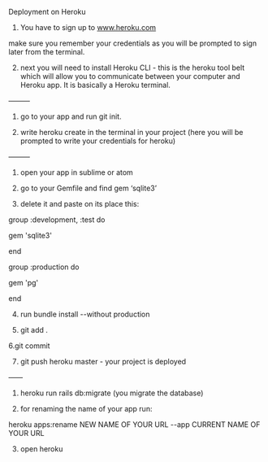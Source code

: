 Deployment on Heroku

1. You have to sign up to www.heroku.com

make sure you remember your credentials as you will be prompted to sign later from the terminal.

2. next you will need to install Heroku CLI - this is the heroku tool belt which will allow you to communicate between your computer and Heroku app. It is basically a Heroku terminal.

———

1. go to your app  and run git init.


2. write heroku create in the terminal in your project (here you will be prompted to write your credentials for heroku)

———

1. open your app in sublime or atom

2. go to your Gemfile and find gem ‘sqlite3’

3. delete it and paste on its place this:

group :development, :test do

  gem 'sqlite3'

end

group :production do

  gem 'pg'

end


4. run bundle install --without production

5. git add .

6.git commit

7. git push heroku master - your project is deployed

——

1. heroku run rails db:migrate (you migrate the database)

2. for renaming the name of your app run:

heroku apps:rename NEW NAME OF YOUR URL --app CURRENT NAME OF YOUR URL

3. open heroku